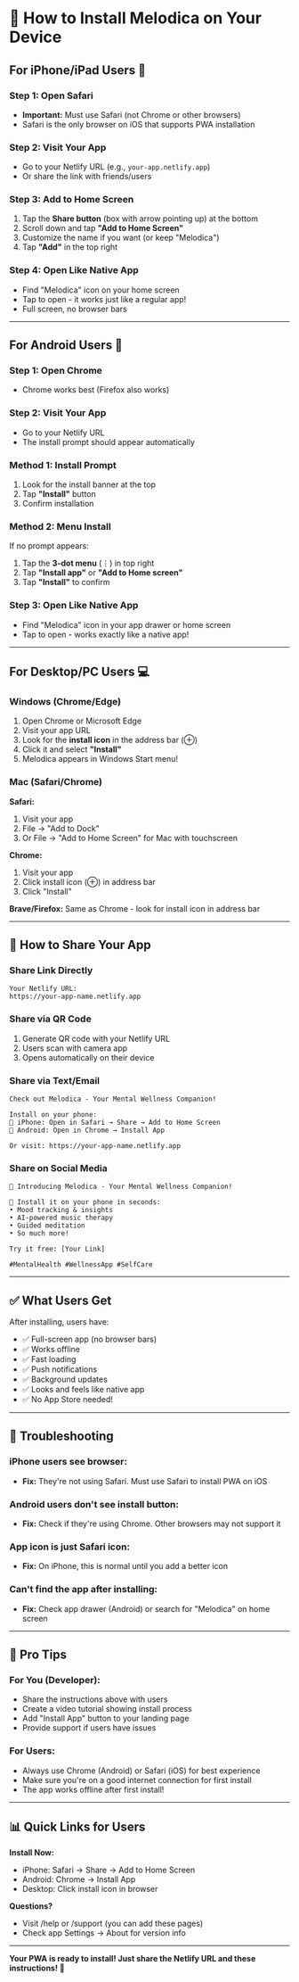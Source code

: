 # 📱 How to Install Melodica on Your Device

## For iPhone/iPad Users 🍎

### Step 1: Open Safari
- **Important:** Must use Safari (not Chrome or other browsers)
- Safari is the only browser on iOS that supports PWA installation

### Step 2: Visit Your App
- Go to your Netlify URL (e.g., `your-app.netlify.app`)
- Or share the link with friends/users

### Step 3: Add to Home Screen
1. Tap the **Share button** (box with arrow pointing up) at the bottom
2. Scroll down and tap **"Add to Home Screen"**
3. Customize the name if you want (or keep "Melodica")
4. Tap **"Add"** in the top right

### Step 4: Open Like Native App
- Find "Melodica" icon on your home screen
- Tap to open - it works just like a regular app!
- Full screen, no browser bars

---

## For Android Users 🤖

### Step 1: Open Chrome
- Chrome works best (Firefox also works)

### Step 2: Visit Your App
- Go to your Netlify URL
- The install prompt should appear automatically

### Method 1: Install Prompt
1. Look for the install banner at the top
2. Tap **"Install"** button
3. Confirm installation

### Method 2: Menu Install
If no prompt appears:
1. Tap the **3-dot menu** (⋮) in top right
2. Tap **"Install app"** or **"Add to Home screen"**
3. Tap **"Install"** to confirm

### Step 3: Open Like Native App
- Find "Melodica" icon in your app drawer or home screen
- Tap to open - works exactly like a native app!

---

## For Desktop/PC Users 💻

### Windows (Chrome/Edge)

1. Open Chrome or Microsoft Edge
2. Visit your app URL
3. Look for the **install icon** in the address bar (⊕)
4. Click it and select **"Install"**
5. Melodica appears in Windows Start menu!

### Mac (Safari/Chrome)

**Safari:**
1. Visit your app
2. File → "Add to Dock"
3. Or File → "Add to Home Screen" for Mac with touchscreen

**Chrome:**
1. Visit your app
2. Click install icon (⊕) in address bar
3. Click "Install"

**Brave/Firefox:**
Same as Chrome - look for install icon in address bar

---

## 🎯 How to Share Your App

### Share Link Directly
```
Your Netlify URL:
https://your-app-name.netlify.app
```

### Share via QR Code
1. Generate QR code with your Netlify URL
2. Users scan with camera app
3. Opens automatically on their device

### Share via Text/Email
```
Check out Melodica - Your Mental Wellness Companion!

Install on your phone:
📱 iPhone: Open in Safari → Share → Add to Home Screen
🤖 Android: Open in Chrome → Install App

Or visit: https://your-app-name.netlify.app
```

### Share on Social Media
```
🎵 Introducing Melodica - Your Mental Wellness Companion! 

📱 Install it on your phone in seconds:
• Mood tracking & insights
• AI-powered music therapy
• Guided meditation
• So much more!

Try it free: [Your Link]

#MentalHealth #WellnessApp #SelfCare
```

---

## ✅ What Users Get

After installing, users have:
- ✅ Full-screen app (no browser bars)
- ✅ Works offline
- ✅ Fast loading
- ✅ Push notifications
- ✅ Background updates
- ✅ Looks and feels like native app
- ✅ No App Store needed!

---

## 🚨 Troubleshooting

### iPhone users see browser:
- **Fix:** They're not using Safari. Must use Safari to install PWA on iOS

### Android users don't see install button:
- **Fix:** Check if they're using Chrome. Other browsers may not support it

### App icon is just Safari icon:
- **Fix:** On iPhone, this is normal until you add a better icon

### Can't find the app after installing:
- **Fix:** Check app drawer (Android) or search for "Melodica" on home screen

---

## 🎨 Pro Tips

### For You (Developer):
- Share the instructions above with users
- Create a video tutorial showing install process
- Add "Install App" button to your landing page
- Provide support if users have issues

### For Users:
- Always use Chrome (Android) or Safari (iOS) for best experience
- Make sure you're on a good internet connection for first install
- The app works offline after first install!

---

## 📊 Quick Links for Users

**Install Now:**
- iPhone: Safari → Share → Add to Home Screen
- Android: Chrome → Install App  
- Desktop: Click install icon in browser

**Questions?**
- Visit /help or /support (you can add these pages)
- Check app Settings → About for version info

---

**Your PWA is ready to install! Just share the Netlify URL and these instructions! 🚀**

